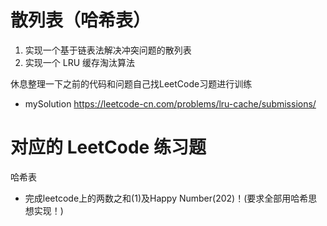 # 散列表（哈希表）
1. 实现一个基于链表法解决冲突问题的散列表
2. 实现一个 LRU 缓存淘汰算法

休息整理一下之前的代码和问题自己找LeetCode习题进行训练
- mySolution https://leetcode-cn.com/problems/lru-cache/submissions/

# 对应的 LeetCode 练习题
哈希表
- 完成leetcode上的两数之和(1)及Happy  Number(202)！(要求全部用哈希思想实现！)